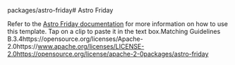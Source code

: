 packages/astro-friday# Astro Friday

Refer to the [Astro Friday documentation](https://byronogis.github.io/astro-friday/) for more information on how to use this template.
Tap on a clip to paste it in the text box.Matching Guidelines B.3.4https://opensource.org/licenses/Apache-2.0https://www.apache.org/licenses/LICENSE-2.0https://opensource.org/license/apache-2-0packages/astro-friday
